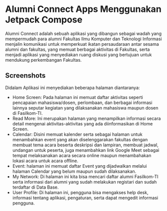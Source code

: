 # Alumni Connect Apps Menggunakan Jetpack Compose

Alumni Connect adalah sebuah aplikasi yang dibangun sebagai wadah yang mempermudah para alumni Fakultas Ilmu Komputer dan Teknologi Informasi menjalin komunikasi untuk memperkuat ikatan persaudaraan antar sesama alumni dan fakultas, yang memuat berbagai aktivitas di Fakultas, serta menjadi aplikasi yang menyediakan ruang diskusi yang bertujuan untuk mendukung perkembangan Fakultas.

## Screenshots
Didalam Aplikasi ini menyediakan beberapa halaman diantaranya:
  -	Home Screen: Pada halaman ini memuat daftar aktivitas seperti pencapaian mahasiswa/dosen, perlombaan, dan berbagai informasi lainnya seputar kegiatan yang dilaksanakan  mahasiswa maupun dosen di Fasilkom-TI.
  -	Read More: Ini merupakan halaman yang menampilkan informasi secara detail mengenai aktivitas-aktivitas yang ada diinformasikan di Home Screen.
  -	Calendar: Disini memuat kalender serta sebagai halaman untuk  menambahkan event yang akan diselenggarakan fakultas dengan membuat tema acara beserta deskripsi dan lampiran, membuat jadwal, undangan untuk peserta, juga menambahkan link Google Meet sebagai tempat melaksanakan acara secara online maupun menambahakan lokasi acara untuk acara offline.
  -	Event: halaman ini memuat daftar Event yang dijadwalkan melalui halaman Calendar yang belum maupun sudah dilaksanakan.
  -	My Network: Di halaman ini kita bisa mencari daftar alumni Fasilkom-TI serta informasi dari alumni yang sudah melakukan registari dan sudah terdaftar di Data Base.
  -	User Profile: Di halaman ini, pengguna bisa mengakses help desk, informasi tentang aplikasi, pengaturan, serta dapat mengedit informasi pengguna.
